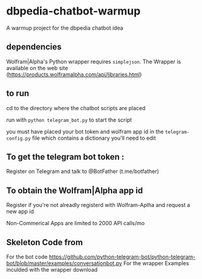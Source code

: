 # dbpedia-chatbot-warmup
  A warmup project for the dbpedia chatbot idea
## dependencies
  Wolfram|Alpha's Python wrapper requires `simplejson`.
  The Wrapper is  available on the web site (https://products.wolframalpha.com/api/libraries.html)

## to run 
  cd to the directory where the chatbot scripts are placed

  run with `python telegram_bot.py` to start the script

  you must have placed your bot token and wolfram app id in the `telegram-config.py` file
  which contains a dictionary you'll need to edit

## To get the telegram bot token :

  Register on Telegram and talk to @BotFather (t.me/botfather)

## To obtain the Wolfram|Alpha app id

 Register if you're not alreadly registerd with Wolfram-Aplha and request a new app id

 Non-Commerical Apps are limited to 2000 API calls/mo

## Skeleton Code from

  For the bot code
      https://github.com/python-telegram-bot/python-telegram-bot/blob/master/examples/conversationbot.py
  For the wrapper
      Examples inculded with the wrapper download
